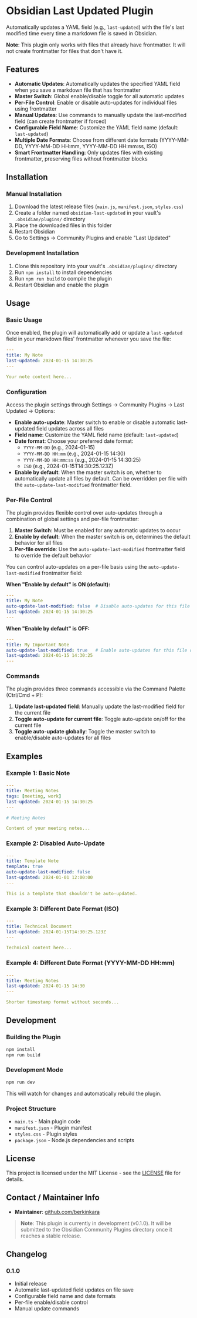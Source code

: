 # Obsidian Last Updated Plugin

Automatically updates a YAML field (e.g., `last-updated`) with the file's last modified time every time a markdown file is saved in Obsidian.

**Note**: This plugin only works with files that already have frontmatter. It will not create frontmatter for files that don't have it.

## Features

- **Automatic Updates**: Automatically updates the specified YAML field when you save a markdown file that has frontmatter
- **Master Switch**: Global enable/disable toggle for all automatic updates
- **Per-File Control**: Enable or disable auto-updates for individual files using frontmatter
- **Manual Updates**: Use commands to manually update the last-modified field (can create frontmatter if forced)
- **Configurable Field Name**: Customize the YAML field name (default: `last-updated`)
- **Multiple Date Formats**: Choose from different date formats (YYYY-MM-DD, YYYY-MM-DD HH:mm, YYYY-MM-DD HH:mm:ss, ISO)
- **Smart Frontmatter Handling**: Only updates files with existing frontmatter, preserving files without frontmatter blocks

## Installation

### Manual Installation

1. Download the latest release files (`main.js`, `manifest.json`, `styles.css`)
2. Create a folder named `obsidian-last-updated` in your vault's `.obsidian/plugins/` directory
3. Place the downloaded files in this folder
4. Restart Obsidian
5. Go to Settings → Community Plugins and enable "Last Updated"

### Development Installation

1. Clone this repository into your vault's `.obsidian/plugins/` directory
2. Run `npm install` to install dependencies
3. Run `npm run build` to compile the plugin
4. Restart Obsidian and enable the plugin

## Usage

### Basic Usage

Once enabled, the plugin will automatically add or update a `last-updated` field in your markdown files' frontmatter whenever you save the file:

```yaml
---
title: My Note
last-updated: 2024-01-15 14:30:25
---

Your note content here...
```

### Configuration

Access the plugin settings through Settings → Community Plugins → Last Updated → Options:

- **Enable auto-update**: Master switch to enable or disable automatic last-updated field updates across all files
- **Field name**: Customize the YAML field name (default: `last-updated`)
- **Date format**: Choose your preferred date format:
  - `YYYY-MM-DD` (e.g., 2024-01-15)
  - `YYYY-MM-DD HH:mm` (e.g., 2024-01-15 14:30)
  - `YYYY-MM-DD HH:mm:ss` (e.g., 2024-01-15 14:30:25)
  - `ISO` (e.g., 2024-01-15T14:30:25.123Z)
- **Enable by default**: When the master switch is on, whether to automatically update all files by default. Can be overridden per file with the `auto-update-last-modified` frontmatter field.

### Per-File Control

The plugin provides flexible control over auto-updates through a combination of global settings and per-file frontmatter:

1. **Master Switch**: Must be enabled for any automatic updates to occur
2. **Enable by default**: When the master switch is on, determines the default behavior for all files
3. **Per-file override**: Use the `auto-update-last-modified` frontmatter field to override the default behavior

You can control auto-updates on a per-file basis using the `auto-update-last-modified` frontmatter field:

**When "Enable by default" is ON (default):**
```yaml
---
title: My Note
auto-update-last-modified: false  # Disable auto-updates for this file only
last-updated: 2024-01-15 14:30:25
---
```

**When "Enable by default" is OFF:**
```yaml
---
title: My Important Note
auto-update-last-modified: true   # Enable auto-updates for this file only
last-updated: 2024-01-15 14:30:25
---
```

### Commands

The plugin provides three commands accessible via the Command Palette (Ctrl/Cmd + P):

1. **Update last-updated field**: Manually update the last-modified field for the current file
2. **Toggle auto-update for current file**: Toggle auto-update on/off for the current file
3. **Toggle auto-update globally**: Toggle the master switch to enable/disable auto-updates for all files

## Examples

### Example 1: Basic Note
```yaml
---
title: Meeting Notes
tags: [meeting, work]
last-updated: 2024-01-15 14:30:25
---

# Meeting Notes

Content of your meeting notes...
```

### Example 2: Disabled Auto-Update
```yaml
---
title: Template Note
template: true
auto-update-last-modified: false
last-updated: 2024-01-01 12:00:00
---

This is a template that shouldn't be auto-updated.
```

### Example 3: Different Date Format (ISO)
```yaml
---
title: Technical Document
last-updated: 2024-01-15T14:30:25.123Z
---

Technical content here...
```

### Example 4: Different Date Format (YYYY-MM-DD HH:mm)
```yaml
---
title: Meeting Notes
last-updated: 2024-01-15 14:30
---

Shorter timestamp format without seconds...
```

## Development

### Building the Plugin

```bash
npm install
npm run build
```

### Development Mode

```bash
npm run dev
```

This will watch for changes and automatically rebuild the plugin.

### Project Structure

- `main.ts` - Main plugin code
- `manifest.json` - Plugin manifest
- `styles.css` - Plugin styles
- `package.json` - Node.js dependencies and scripts

## License

This project is licensed under the MIT License - see the [LICENSE](LICENSE) file for details.

## Contact / Maintainer Info

- **Maintainer**: [github.com/berkinkara](https://github.com/berkinkara)
> **Note**: This plugin is currently in development (v0.1.0). It will be submitted to the Obsidian Community Plugins directory once it reaches a stable release.

## Changelog

### 0.1.0
- Initial release
- Automatic last-updated field updates on file save
- Configurable field name and date formats
- Per-file enable/disable control
- Manual update commands

